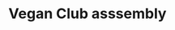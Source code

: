 ---
title: "Vegan Club asssembly"
address : "10 rue du Marius Vivant"
postalCode : "69007"
city: "Lyon"
label: "Vegan Club QG"
when: 2019-09-18T13:21:55+02:00
description: ""
photos: "/img/association.jpg"
important: false
association: "Vegan Club"
draft: false
important: false
---
